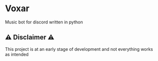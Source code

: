 # Voxar
Music bot for discord written in python

## ⚠ Disclaimer ⚠

This project is at an early stage of development and not everything works as intended